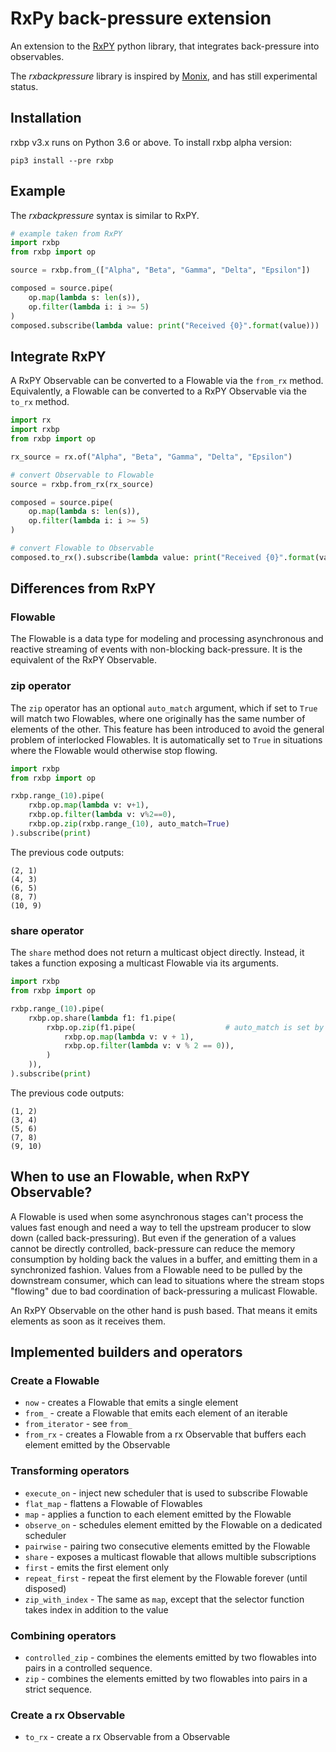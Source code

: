 
RxPy back-pressure extension
============================

An extension to the [RxPY](https://github.com/ReactiveX/RxPY) python 
library, that integrates back-pressure into observables.

The *rxbackpressure* library is inspired by [Monix](https://github.com/monix/monix), 
and has still experimental status. 

Installation
------------

rxbp v3.x runs on Python 3.6 or above. To install rxbp alpha version:

```
pip3 install --pre rxbp
```

Example
-------

The *rxbackpressure* syntax is similar to RxPY.

```python
# example taken from RxPY
import rxbp
from rxbp import op

source = rxbp.from_(["Alpha", "Beta", "Gamma", "Delta", "Epsilon"])

composed = source.pipe(
    op.map(lambda s: len(s)),
    op.filter(lambda i: i >= 5)
)
composed.subscribe(lambda value: print("Received {0}".format(value)))
```

Integrate RxPY
--------------

A RxPY Observable can be converted to a Flowable via the `from_rx` method.
Equivalently, a Flowable can be converted to a RxPY Observable via the `to_rx` method.

```python
import rx
import rxbp
from rxbp import op

rx_source = rx.of("Alpha", "Beta", "Gamma", "Delta", "Epsilon")

# convert Observable to Flowable
source = rxbp.from_rx(rx_source)

composed = source.pipe(
    op.map(lambda s: len(s)),
    op.filter(lambda i: i >= 5)
)

# convert Flowable to Observable
composed.to_rx().subscribe(lambda value: print("Received {0}".format(value)))
```

Differences from RxPY
---------------------

### Flowable

The Flowable is a data type for modeling and processing asynchronous and reactive 
streaming of events with non-blocking back-pressure. It is the equivalent of the 
RxPY Observable.

### zip operator

The `zip` operator has an optional `auto_match` argument, which if set to `True`
will match two Flowables, where one originally has the same number of elements of the other.
This feature has been introduced to avoid the general problem of interlocked Flowables.
It is automatically set to `True` in situations where the Flowable would otherwise stop flowing.

```python
import rxbp
from rxbp import op

rxbp.range_(10).pipe(
    rxbp.op.map(lambda v: v+1),
    rxbp.op.filter(lambda v: v%2==0),
    rxbp.op.zip(rxbp.range_(10), auto_match=True)
).subscribe(print)
```

The previous code outputs:

```
(2, 1)
(4, 3)
(6, 5)
(8, 7)
(10, 9)
```

### share operator

The `share` method does not return a multicast object directly. Instead, it takes a function 
exposing a multicast Flowable via its arguments.

```python
import rxbp
from rxbp import op

rxbp.range_(10).pipe(
    rxbp.op.share(lambda f1: f1.pipe(
        rxbp.op.zip(f1.pipe(                    # auto_match is set by default to True
            rxbp.op.map(lambda v: v + 1),
            rxbp.op.filter(lambda v: v % 2 == 0)),
        )
    )),
).subscribe(print)
```
The previous code outputs:

```
(1, 2)
(3, 4)
(5, 6)
(7, 8)
(9, 10)
```

When to use an Flowable, when RxPY Observable?
-----------------------------------------

A Flowable is used when some asynchronous stages can't process the values 
fast enough and need a way to tell the upstream producer to slow down (called back-pressuring). But even 
if the generation of a values cannot be directly controlled, 
back-pressure can reduce the memory consumption by holding back the values in a buffer, and emitting them
in a synchronized fashion. Values from a Flowable need to be pulled by the downstream consumer,
which can lead to situations where the stream stops "flowing" due to bad coordination of back-pressuring
a mulicast Flowable.

An RxPY Observable on the other hand is push based. That means it emits elements as soon as
it receives them. 


Implemented builders and operators
----------------------------------

### Create a Flowable

- `now` - creates a Flowable that emits a single element
- `from_` - create a Flowable that emits each element of an iterable
- `from_iterator` - see `from_`
- `from_rx` - creates a Flowable from a rx Observable that buffers each element emitted by the Observable

### Transforming operators

- `execute_on` - inject new scheduler that is used to subscribe Flowable
- `flat_map` - flattens a Flowable of Flowables
- `map` - applies a function to each element emitted by the Flowable
- `observe_on` - schedules element emitted by the Flowable on a dedicated scheduler
- `pairwise` - pairing two consecutive elements emitted by the Flowable
- `share` - exposes a multicast flowable that allows multible subscriptions
- `first` - emits the first element only
- `repeat_first` - repeat the first element by the Flowable forever (until disposed)
- `zip_with_index` - The same as `map`, except that the selector function takes 
index in addition to the value


### Combining operators

- `controlled_zip` - combines the elements emitted by two flowables 
into pairs in a controlled sequence. 
- `zip` - combines the elements emitted by two flowables into pairs in 
a strict sequence.

### Create a rx Observable

- `to_rx` - create a rx Observable from a Observable